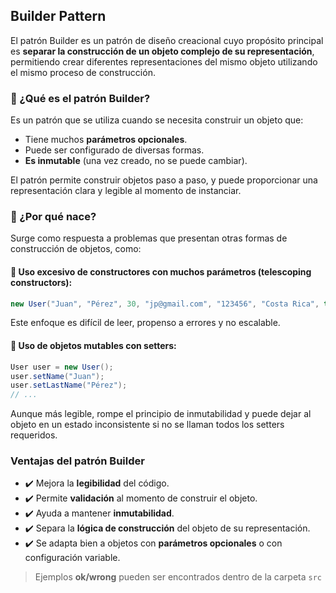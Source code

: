 ## Builder Pattern

El patrón Builder es un patrón de diseño creacional cuyo propósito principal es **separar la construcción de un objeto 
complejo de su representación**, permitiendo crear diferentes representaciones del mismo objeto utilizando el mismo 
proceso de construcción.

### 🧱 ¿Qué es el patrón Builder?

Es un patrón que se utiliza cuando se necesita construir un objeto que:
- Tiene muchos **parámetros opcionales**.
- Puede ser configurado de diversas formas.
- **Es inmutable** (una vez creado, no se puede cambiar).

El patrón permite construir objetos paso a paso, y puede proporcionar una representación clara y legible al momento de instanciar.

### 🧬 ¿Por qué nace?
Surge como respuesta a problemas que presentan otras formas de construcción de objetos, como:

#### 🔹 Uso excesivo de constructores con muchos parámetros (telescoping constructors):
```java
new User("Juan", "Pérez", 30, "jp@gmail.com", "123456", "Costa Rica", true);
```
Este enfoque es difícil de leer, propenso a errores y no escalable.

#### 🔹 Uso de objetos mutables con setters:
```java
User user = new User();
user.setName("Juan");
user.setLastName("Pérez");
// ...
```
Aunque más legible, rompe el principio de inmutabilidad y puede dejar al objeto en un estado inconsistente si no se 
llaman todos los setters requeridos.

### Ventajas del patrón Builder
- ✔️ Mejora la **legibilidad** del código.
- ✔️ Permite **validación** al momento de construir el objeto.
- ✔️ Ayuda a mantener **inmutabilidad**.
- ✔️ Separa la **lógica de construcción** del objeto de su representación.
- ✔️ Se adapta bien a objetos con **parámetros opcionales** o con configuración variable.

> Ejemplos **ok/wrong** pueden ser encontrados dentro de la carpeta `src`